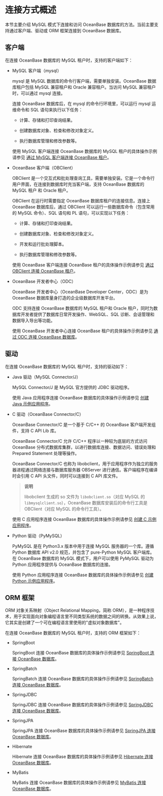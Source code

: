 # 连接方式概述

本节主要介绍 MySQL 模式下连接和访问 OceanBase 数据库的方法。当前主要支持通过客户端、驱动或 ORM 框架连接到 OceanBase 数据库。

## 客户端

在连接 OceanBase 数据库的 MySQL 租户时，支持的客户端如下：

* MySQL 客户端（mysql）

  mysql 是 MySQL 数据库的命令行客户端，需要单独安装。OceanBase 数据库租户包括 MySQL 兼容租户和 Oracle 兼容租户。当访问 MySQL 兼容租户时，可以通过 mysql 连接。

  连接 OceanBase 数据库后，在 mysql 的命令行环境里，可以运行 mysql 运维命令和 SQL 语句来执行以下任务：

  * 计算、存储和打印查询结果。

  * 创建数据库对象、检查和修改对象定义。

  * 执行数据库管理和修改参数等。

  使用 MySQL 客户端连接 OceanBase 数据库的 MySQL 租户的具体操作示例请参见 [通过 MySQL 客户端连接 OceanBase 租户](2.connect-to-an-oceanbase-tenant-by-using-a-mysql-client-of-mysql-mode.md)。

* OceanBase 客户端（OBClient）

  OBClient 是一个交互式和批处理查询工具，需要单独安装。它是一个命令行用户界面，在连接到数据库时充当客户端，支持 OceanBase 数据库的 MySQL 租户 和 Oracle 租户。

  OBClient 在运行时需要指定 OceanBase 数据库租户的连接信息。连接上 OceanBase 数据库后，通过 OBClient 可以运行一些数据库命令（包含常用的 MySQL 命令）、SQL 语句和 PL 语句，可以实现以下任务：

  * 计算、存储和打印查询结果。

  * 创建数据库对象、检查和修改对象定义。

  * 开发和运行批处理脚本。

  * 执行数据库管理和修改参数等。
  
  使用 OceanBase 客户端连接 OceanBase 租户的具体操作示例请参见 [通过 OBClient 连接 OceanBase 租户](3.connect-to-an-oceanbase-tenant-by-using-obclient-of-mysql-mode.md)。

* OceanBase 开发者中心（ODC）

  OceanBase 开发者中心（OceanBase Developer Center，ODC）是为 OceanBase 数据库量身打造的企业级数据库开发平台。

  ODC 支持连接 OceanBase 数据库的 MySQL 租户和 Oracle 租户，同时为数据库开发者提供了数据库日常开发操作、WebSQL、SQL 诊断、会话管理和数据导入导出等功能。

  使用 OceanBase 开发者中心连接 OceanBase 租户的具体操作示例请参见 [通过 ODC 连接 OceanBase 数据库](4.connect-to-the-oceanbase-database-through-odc-of-mysql-mode.md)。

## 驱动

在连接 OceanBase 数据库的 MySQL 租户时，支持的驱动如下：

* Java 驱动（MySQL Connector/J）

  MySQL Connector/J 是 MySQL 官方提供的 JDBC 驱动程序。

  使用 Java 应用程序连接 OceanBase 数据库的具体操作示例请参见 [创建 Java 示例应用程序](../../../2.quickstart/3.create-sample-application-of-mysql-mode.md/2.java-application-of-mysql-model.md)。

* C 驱动（OceanBase Connector/C）
  
  OceanBase Connector/C 是一个基于 C/C++ 的 OceanBase 客户端开发组件，支持 C API Lib 库。

  OceanBase Connector/C 允许 C/C++ 程序以一种较为底层的方式访问 OceanBase 分布式数据库集群，以进行数据库连接、数据访问、错误处理和 Prepared Statement 处理等操作。

  OceanBase Connector/C 也称为 libobclient，用于应用程序作为独立的服务器进程通过网络连接与数据库服务器 OBServer 进行通信。客户端程序在编译时会引用 C API 头文件，同时可以连接到 C API 库文件。

  >**说明**
  >
  >libobclient 生成的 so 文件为 `libobclient.so`（对应 MySQL 的 `libmysqlclient.so`），OceanBase 数据库安装后的命令行工具是 OBClient（对应 MySQL 的命令行工具）。

  使用 C 应用程序连接 OceanBase 数据库的具体操作示例请参见 [创建 C 示例应用程序](../../../2.quickstart/3.create-sample-application-of-mysql-mode.md/3.c-application-of-mysql-model.md)。

* Python 驱动（PyMySQL）
  
  PyMySQL 是在 Python3.x 版本中用于连接 MySQL 服务器的一个库。遵循 Python 数据库 API v2.0 规范，并包含了 pure-Python MySQL 客户端库。在 OceanBase 数据库的 MySQL 模式下，用户可以使用 PyMySQL 驱动为 Python 应用程序提供与 OceanBase 数据库的连接。

  使用 Python 应用程序连接 OceanBase 数据库的具体操作示例请参见 [创建 Python 示例应用程序](../../../2.quickstart/3.create-sample-application-of-mysql-mode.md/1.python-application-of-mysql-model.md)。

## ORM 框架

ORM 对象关系映射（Object Relational Mapping，简称 ORM），是一种程序技术，用于实现面向对象编程语言里不同类型系统的数据之间的转换。从效果上说，它其实是创建了一个可在编程语言里使用的"虚拟对象数据库"。

在连接 OceanBase 数据库的 MySQL 租户时，支持的 ORM 框架如下：

* SpringBoot
  
  SpringBoot 连接 OceanBase 数据库的具体操作示例请参见 [SpringBoot 连接 OceanBase 数据库](8.connect-to-the-oceanbase-database-through-spring-boot-of-mysql-mode.md)。

* SpringBatch
  
  SpringBatch 连接 OceanBase 数据库的具体操作示例请参见 [SpringBatch 连接 OceanBase 数据库](9.connect-to-the-oceanbase-database-through-spring-batch-of-mysql-mode.md)。

* SpringJDBC
  
  SpringJDBC 连接 OceanBase 数据库的具体操作示例请参见 [SpringJDBC 连接 OceanBase 数据库](10.connect-to-the-oceanbase-database-through-spring-jdbc-of-mysql-mode.md)。

* SpringJPA
  
  SpringJPA 连接 OceanBase 数据库的具体操作示例请参见 [SpringJPA 连接 OceanBase 数据库](11.connect-to-the-oceanbase-database-through-springjpa-of-mysql-mode.md)。

* Hibernate
  
  Hibernate 连接 OceanBase 数据库的具体操作示例请参见 [Hibernate 连接 OceanBase 数据库](12.connect-to-the-oceanbase-database-through-hibernate-of-mysql-mode.md)。

* MyBatis
  
  MyBatis 连接 OceanBase 数据库的具体操作示例请参见 [MyBatis 连接 OceanBase 数据库](13.connect-to-the-oceanbase-database-through-mybatis-of-mysql-mode.md)。
